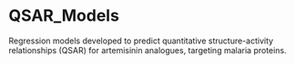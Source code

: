 # QSAR_Models
Regression models developed to predict quantitative structure-activity relationships (QSAR) for artemisinin analogues, targeting malaria proteins.
